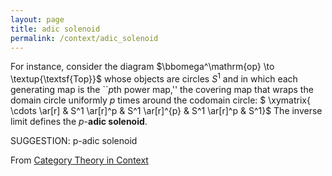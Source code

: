 ```yaml
---
layout: page
title: adic solenoid
permalink: /context/adic_solenoid
---
```

For instance, consider the diagram $\bbomega^\mathrm{op} \to \textup{\textsf{Top}}$ whose objects are circles $S^1$ and in which each generating map is the  ``$p$th power map,'' the covering map that wraps the domain circle uniformly $p$ times around the codomain circle:
$ \xymatrix{ \cdots \ar[r] & S^1 \ar[r]^p & S^1 \ar[r]^{p} & S^1 \ar[r]^p & S^1}$
The inverse limit defines the $p$-**adic solenoid**.


SUGGESTION: p-adic solenoid

From [Category Theory in Context](https://mathgloss.github.io/MathGloss/context.html)